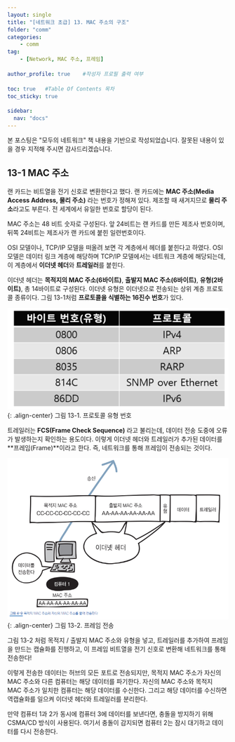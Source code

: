 ```yaml
---
layout: single
title: "[네트워크 초급] 13. MAC 주소의 구조"
folder: "comm"
categories:
    - comm
tag:
    - [Network, MAC 주소, 프레임]

author_profile: true    #작성자 프로필 출력 여부

toc: true   #Table Of Contents 목차 
toc_sticky: true

sidebar:
  nav: "docs"
---
```


본 포스팅은 "모두의 네트워크" 책 내용을 기반으로 작성되었습니다.
잘못된 내용이 있을 경우 지적해 주시면 감사드리겠습니다.

## 13-1 MAC 주소
랜 카드는 비트열을 전기 신호로 변환한다고 했다. 랜 카드에는 **MAC 주소(Media Access Address, 물리 주소)** 라는 번호가 정해져 있다. 제조할 때 새겨지므로 **물리 주소**라고도 부른다. 전 세계에서 유일한 번호로 할당이 된다.

MAC 주소는 48 비트 숫자로 구성된다. 앞 24비트는 랜 카드를 만든 제조사 번호이며, 뒤쪽 24비트는 제조사가 랜 카드에 붙힌 일련번호이다.

OSI 모델이나, TCP/IP 모델을 떠올려 보면 각 계층에서 헤더를 붙힌다고 하였다. OSI 모델은 데이터 링크 계층에 해당하며 TCP/IP 모델에서는 네트워크 계층에 해당되는데, 이 계층에서 **이더넷 헤더**와 **트레일러**를 붙힌다.

이더넷 헤더는 **목적지의 MAC 주소(6바이트)**, **출발지 MAC 주소(6바이트)**, **유형(2바이트)**, 총 14바이트로 구성된다. 이더넷 유형은 이더넷으로 전송되는 상위 계층 프로토콜 종류이다. 그림 13-1처럼 **프로토콜을 식별하는 16진수 번호**가 있다.

![그림 13-1. 프로토콜 유형 번호](/assets/images/comm/13-1.png)
{: .align-center}
그림 13-1. 프로토콜 유형 번호

트레일러는 **FCS(Frame Check Sequence)** 라고 불리는데, 데이터 전송 도중에 오류가 발생하는지 확인하는 용도이다. 이렇게 이더넷 헤더와 트레일러가 추가된 데이터를 **프레임(Frame)**이라고 한다. 즉, 네트워크를 통해 프레임이 전송되는 것이다.

![그림 13-2. 프레임 전송](/assets/images/comm/13-2.png)
{: .align-center}
그림 13-2. 프레임 전송

그림 13-2 처럼 목적지 / 출발지 MAC 주소와 유형을 넣고, 트레일러를 추가하여 프레임을 만드는 캡슐화를 진행하고, 이 프레임 비트열을 전기 신호로 변환해 네트워크를 통해 전송한다!

이렇게 전송한 데이터는 허브의 모든 포트로 전송되지만, 목적지 MAC 주소가 자신의 MAC 주소와 다른 컴퓨터는 해당 데이터를 파기한다. 자신의 MAC 주소와 목적지 MAC 주소가 일치한 컴퓨터는 해당 데이터를 수신한다. 그리고 해당 데이터를 수신하면 역캡슐화를 일으켜 이더넷 헤더와 트레일러를 분리한다.

만약 컴퓨터 1과 2가 동시에 컴퓨터 3에 데이터를 보낸다면, 충돌을 방지하기 위해 CSMA/CD 방식이 사용된다. 여기서 충돌이 감지되면 컴퓨터 2는 잠시 대기하고 데이터를 다시 전송한다.